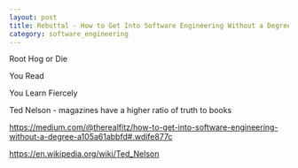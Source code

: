 ```yaml
---
layout: post
title: Rebuttal - How to Get Into Software Engineering Without a Degree
category: software_engineering
---
```


Root Hog or Die

You Read

You Learn Fiercely

Ted Nelson - magazines have a higher ratio of truth to books 

https://medium.com/@therealfitz/how-to-get-into-software-engineering-without-a-degree-a105a61abbfd#.wdife877c

https://en.wikipedia.org/wiki/Ted_Nelson
